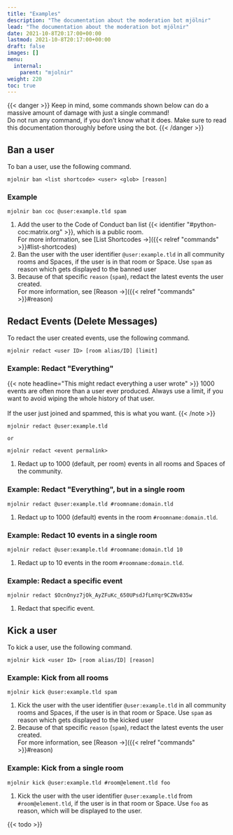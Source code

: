 ```yaml
---
title: "Examples"
description: "The documentation about the moderation bot mjölnir"
lead: "The documentation about the moderation bot mjölnir"
date: 2021-10-8T20:17:00+00:00
lastmod: 2021-10-8T20:17:00+00:00
draft: false
images: []
menu:
  internal:
    parent: "mjolnir"
weight: 220
toc: true
---
```


{{< danger >}} Keep in mind, some commands shown below can do a massive amount
of damage with just a single command!<br /> Do not run any command, if you
don't know what it does. Make sure to read this documentation thoroughly before
using the bot. {{< /danger >}}

## Ban a user

To ban a user, use the following command.

```text
mjolnir ban <list shortcode> <user> <glob> [reason]
```

### Example

```text
mjolnir ban coc @user:example.tld spam
```

1. Add the user to the Code of Conduct ban list
   {{< identifier "#python-coc:matrix.org" >}}, which
   is a public room.<br /> For more information, see [List Shortcodes
   →]({{< relref "commands" >}}#list-shortcodes)
2. Ban the user with the user identifier `@user:example.tld` in all community
   rooms and Spaces, if the user is in that room or Space. Use `spam` as reason
   which gets displayed to the banned user
3. Because of that specific `reason` (`spam`), redact the latest events the
   user created.<br /> For more information, see [Reason
   →]({{< relref "commands" >}}#reason)

## Redact Events (Delete Messages)

To redact the user created events, use the following command.

```text
mjolnir redact <user ID> [room alias/ID] [limit]
```

### Example: Redact "Everything"

{{< note headline="This might redact everything a user wrote" >}} 1000 events
are often more than a user ever produced. Always use a limit, if you want to
avoid wiping the whole history of that user.<br /><br /> If the user just
joined and spammed, this is what you want. {{< /note >}}

```text
mjolnir redact @user:example.tld

or

mjolnir redact <event permalink>
```

1. Redact up to 1000 (default, per room) events in all rooms and Spaces of the
   community.

### Example: Redact "Everything", but in a single room

```text
mjolnir redact @user:example.tld #roomname:domain.tld
```

1. Redact up to 1000 (default) events in the room `#roomname:domain.tld`.

### Example: Redact 10 events in a single room

```text
mjolnir redact @user:example.tld #roomname:domain.tld 10
```

1. Redact up to 10 events in the room `#roomname:domain.tld`.

### Example: Redact a specific event

```text
mjolnir redact $OcnOnyz7jOk_AyZFuKc_650UPsdJfLmYqr9CZNv835w
```

1. Redact that specific event.

## Kick a user

To kick a user, use the following command.

```text
mjolnir kick <user ID> [room alias/ID] [reason]
```

### Example: Kick from all rooms

```text
mjolnir kick @user:example.tld spam
```

1. Kick the user with the user identifier `@user:example.tld` in all community
   rooms and Spaces, if the user is in that room or Space. Use `spam` as reason
   which gets displayed to the kicked user
2. Because of that specific `reason` (`spam`), redact the latest events the
   user created.<br /> For more information, see [Reason
   →]({{< relref "commands" >}}#reason)

### Example: Kick from a single room

```text
mjolnir kick @user:example.tld #room@element.tld foo
```

1. Kick the user with the user identifier `@user:example.tld` from
   `#room@element.tld`, if the user is in that room or Space. Use `foo` as
   reason, which will be displayed to the user.

{{< todo >}}

<!-- TODO: unban, protections -->
